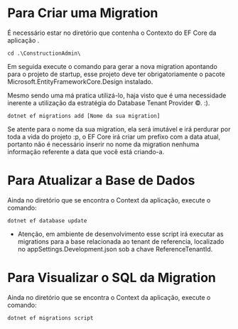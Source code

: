 # Para Criar uma Migration
É necessário estar no diretório que contenha o Contexto do EF Core da aplicação .

`cd .\ConstructionAdmin\`

Em seguida execute o comando para gerar a nova migration apontando para o projeto de startup, esse projeto deve ter obrigatoriamente o pacote Microsoft.EntityFrameworkCore.Design instalado.

Mesmo sendo uma má pratica utilizá-lo, haja visto que é uma necessidade inerente a utilização da estratégia do Database Tenant Provider ©. :).

`dotnet ef migrations add [Nome da sua migration]`

Se atente para o nome da sua migration, ela será imutável e irá perdurar por toda a vida do projeto :p, o EF Core irá criar um prefixo com a data atual, portanto não é necessário inserir no nome da migration nenhuma informação referente a data que você está criando-a.

# Para Atualizar a Base de Dados
Ainda no diretório que se encontra o Context da aplicação, execute o comando:

`dotnet ef database update`

* Atenção, em ambiente de desenvolvimento esse script irá executar as migrations para a base relacionada ao tenant de referencia, localizado no appSettings.Development.json sob a chave ReferenceTenantId.

# Para Visualizar o SQL da Migration
Ainda no diretório que se encontra o Context da aplicação, execute o comando:

`dotnet ef migrations script`
